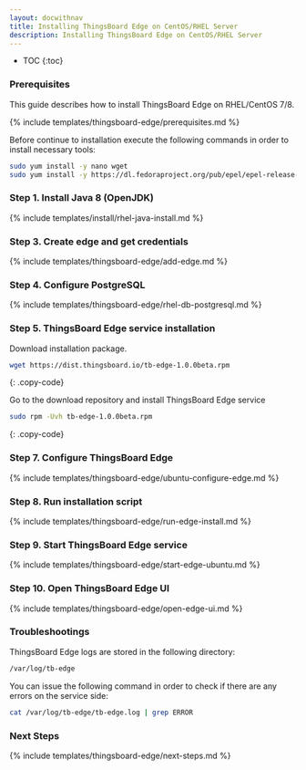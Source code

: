 ```yaml
---
layout: docwithnav
title: Installing ThingsBoard Edge on CentOS/RHEL Server
description: Installing ThingsBoard Edge on CentOS/RHEL Server
---
```


* TOC
{:toc}

### Prerequisites

This guide describes how to install ThingsBoard Edge on RHEL/CentOS 7/8.

{% include templates/thingsboard-edge/prerequisites.md %}

Before continue to installation execute the following commands in order to install necessary tools:

```bash
sudo yum install -y nano wget
sudo yum install -y https://dl.fedoraproject.org/pub/epel/epel-release-latest-7.noarch.rpm
```

### Step 1. Install Java 8 (OpenJDK) 

{% include templates/install/rhel-java-install.md %}

### Step 3. Create edge and get credentials

{% include templates/thingsboard-edge/add-edge.md %}

### Step 4. Configure PostgreSQL

{% include templates/thingsboard-edge/rhel-db-postgresql.md %}

### Step 5. ThingsBoard Edge service installation

Download installation package.

```bash
wget https://dist.thingsboard.io/tb-edge-1.0.0beta.rpm
```
{: .copy-code}

Go to the download repository and install ThingsBoard Edge service

```bash
sudo rpm -Uvh tb-edge-1.0.0beta.rpm
```
{: .copy-code}


### Step 7. Configure ThingsBoard Edge

{% include templates/thingsboard-edge/ubuntu-configure-edge.md %}

### Step 8. Run installation script

{% include templates/thingsboard-edge/run-edge-install.md %} 

### Step 9. Start ThingsBoard Edge service

{% include templates/thingsboard-edge/start-edge-ubuntu.md %}

### Step 10. Open ThingsBoard Edge UI

{% include templates/thingsboard-edge/open-edge-ui.md %} 

### Troubleshootings

ThingsBoard Edge logs are stored in the following directory:
 
```bash
/var/log/tb-edge
```

You can issue the following command in order to check if there are any errors on the service side:
 
```bash
cat /var/log/tb-edge/tb-edge.log | grep ERROR
```

### Next Steps

{% include templates/thingsboard-edge/next-steps.md %}